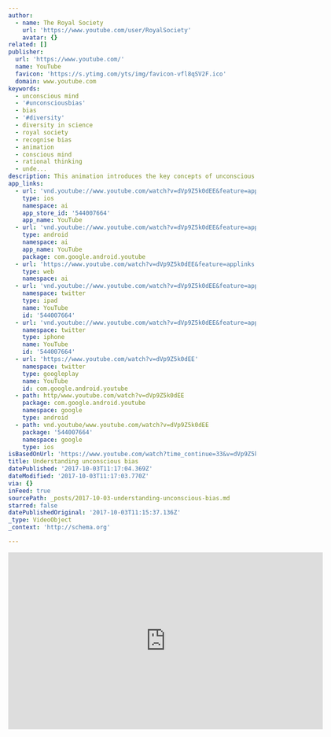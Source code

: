 ```yaml
---
author:
  - name: The Royal Society
    url: 'https://www.youtube.com/user/RoyalSociety'
    avatar: {}
related: []
publisher:
  url: 'https://www.youtube.com/'
  name: YouTube
  favicon: 'https://s.ytimg.com/yts/img/favicon-vfl8qSV2F.ico'
  domain: www.youtube.com
keywords:
  - unconscious mind
  - '#unconsciousbias'
  - bias
  - '#diversity'
  - diversity in science
  - royal society
  - recognise bias
  - animation
  - conscious mind
  - rational thinking
  - unde...
description: This animation introduces the key concepts of unconscious bias.
app_links:
  - url: 'vnd.youtube://www.youtube.com/watch?v=dVp9Z5k0dEE&feature=applinks'
    type: ios
    namespace: ai
    app_store_id: '544007664'
    app_name: YouTube
  - url: 'vnd.youtube://www.youtube.com/watch?v=dVp9Z5k0dEE&feature=applinks'
    type: android
    namespace: ai
    app_name: YouTube
    package: com.google.android.youtube
  - url: 'https://www.youtube.com/watch?v=dVp9Z5k0dEE&feature=applinks'
    type: web
    namespace: ai
  - url: 'vnd.youtube://www.youtube.com/watch?v=dVp9Z5k0dEE&feature=applinks'
    namespace: twitter
    type: ipad
    name: YouTube
    id: '544007664'
  - url: 'vnd.youtube://www.youtube.com/watch?v=dVp9Z5k0dEE&feature=applinks'
    namespace: twitter
    type: iphone
    name: YouTube
    id: '544007664'
  - url: 'https://www.youtube.com/watch?v=dVp9Z5k0dEE'
    namespace: twitter
    type: googleplay
    name: YouTube
    id: com.google.android.youtube
  - path: http/www.youtube.com/watch?v=dVp9Z5k0dEE
    package: com.google.android.youtube
    namespace: google
    type: android
  - path: vnd.youtube/www.youtube.com/watch?v=dVp9Z5k0dEE
    package: '544007664'
    namespace: google
    type: ios
isBasedOnUrl: 'https://www.youtube.com/watch?time_continue=33&v=dVp9Z5k0dEE'
title: Understanding unconscious bias
datePublished: '2017-10-03T11:17:04.369Z'
dateModified: '2017-10-03T11:17:03.770Z'
via: {}
inFeed: true
sourcePath: _posts/2017-10-03-understanding-unconscious-bias.md
starred: false
datePublishedOriginal: '2017-10-03T11:15:37.136Z'
_type: VideoObject
_context: 'http://schema.org'

---
```

<iframe src="https://cdn.embedly.com/widgets/media.html?src=https%3A%2F%2Fwww.youtube.com%2Fembed%2FdVp9Z5k0dEE%3Ffeature%3Doembed&amp;url=http%3A%2F%2Fwww.youtube.com%2Fwatch%3Fv%3DdVp9Z5k0dEE&amp;image=https%3A%2F%2Fi.ytimg.com%2Fvi%2FdVp9Z5k0dEE%2Fhqdefault.jpg&amp;key=a715cf41cc93453ca338d350cd26f87b&amp;type=text%2Fhtml&amp;schema=youtube" width="640" height="360" scrolling="no" frameborder="0" allowfullscreen="" style=""></iframe>
